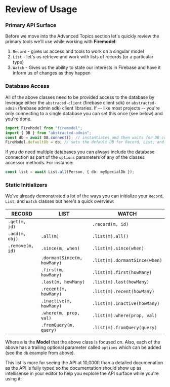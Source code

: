 # Review of Usage

### Primary API Surface

Before we move into the Advanced Topics section let's quickly review the primary tools we'll use while working with **Firemodel**:

1.  `Record` - gives us access and tools to work on a singular model
2.  `List` - let's us retrieve and work with lists of records (or a particular type)
3.  `Watch` - Gives us the ability to state our interests in Firebase and have it inform us of changes as they happen

### Database Access

All of the above classes need to be provided access to the database by leverage either the `abstraced-client` (firebase client sdk) or `abstracted-admin` (firebase admin sdk) client libraries. If -- like most projects -- you're only connecting to a single database you can set this once (see below) and you're done.

```typescript
import FireModel from "firemodel";
import { DB } from "abstracted-admin";
const db = await DB.connect(); // instantiates and then waits for DB connection
FireModel.defaultDb = db; // sets the default DB for Record, List, and Watch
```

If you _do_ need multiple databases you can always include the database connection as part of the `options` parameters of any of the classes accessor methods. For instance:

```typescript
const list = await List.all(Person, { db: mySpecialDb });
```

### Static Initializers

We've already demonstrated a lot of the ways you can initialize your `Record`, `List`, and `Watch` classes but here's a quick overview:

| RECORD           | LIST                        | WATCH                         |
| ---------------- | --------------------------- | ----------------------------- |
| `.get(m, id)`    |                             | `.record(m, id)`              |
| `.add(m, obj)`   | `.all(m)`                   | `.list(m).all()`              |
| `.remove(m, id)` | `.since(m, when)`           | `.list(m).since(when)`        |
|                  | `.dormantSince(m, howMany)` | `.list(m).dormantSince(when)` |
|                  | `.first(m, howMany)`        | `.list(m).first(howMany)`     |
|                  | `.last(m, howMany)`         | `.list(m).last(howMany)`      |
|                  | `.recent(m, howMany)`       | `.list(m).recent(howMany)`    |
|                  | `.inactive(m, howMany)`     | `.list(m).inactive(howMany)`  |
|                  | `.where(m, prop, val)`      | `.list(m).where(prop, val)`   |
|                  | `.fromQuery(m, query)`      | `.list(m).fromQuery(query)`   |

Where `m` is the **Model** that the above class is focused on. Also, each of the above has a trailing optional parameter called `options` which can be added (see the `db` example from above).

This list is more for seeing the API at 10,000ft than a detailed documenation as the API is fully typed so the documentation should show up as intellisense in your editor to help you explore the API surface while you're using it:


